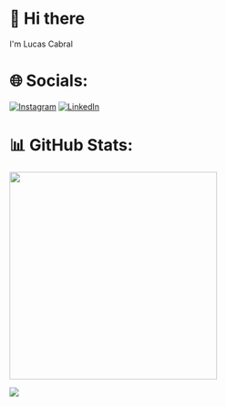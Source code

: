 # 👋 Hi there

I'm Lucas Cabral



# 🌐 Socials:
[![Instagram](https://img.shields.io/badge/Instagram-%23E4405F.svg?logo=Instagram&logoColor=white)](https://instagram.com/cabralzgrv) [![LinkedIn](https://img.shields.io/badge/LinkedIn-%230077B5.svg?logo=linkedin&logoColor=white)](https://linkedin.com/in/lucascabralaraujo) 

# 📊 GitHub Stats:
<img src="https://github-readme-stats-wheat-two-53.vercel.app/api?username=cabralzgrv&theme=neon&hide_border=false&include_all_commits=false&count_private=false"  width="364px" />


![](https://github-readme-stats-wheat-two-53.vercel.app/api/top-langs/?username=cabralzgrv&theme=neon&hide_border=false&include_all_commits=false&count_private=false&layout=compact)
